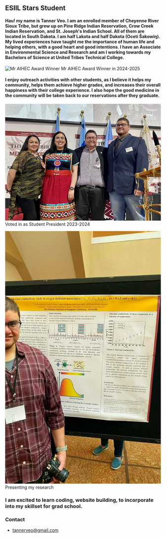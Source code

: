 ## ESIIL Stars Student

#### Hau! my name is Tanner Veo. I am an enrolled member of Cheyenne River Sioux Tribe, but grew up on Pine Ridge Indian Reservation, Crow Creek Indian Reservation, and St. Joseph's Indian School. All of them are located in South Dakota. I am half Lakota and half Dakota (Oceti Šakowiŋ). My lived experiences have taught me the importance of human life and helping others, with a good heart and good intentions. I have an Associate in Environmental Science and Research and am I working towards my Bachelors of Science at United Tribes Technical College.

![Mr AIHEC Award Winner](https://github.com/TannerVeo/-TannerVeo-.github.io/blob/main/img/DSC01598%20(6).jpg)
Mr AIHEC Award Winner in 2024-2025

#### I enjoy outreach activities with other students, as I believe it helps my community, helps them achieve higher grades, and increases their overall happiness with their college experience. I also hope the good medicine in the community will be taken back to our reservations after they graduate.

![StudentPresident](https://github.com/TannerVeo/-TannerVeo-.github.io/blob/main/img/344944133_955702415573963_157655713566388233_n.jpg)
Voted in as Student President 2023-2024

![Research](https://github.com/TannerVeo/-TannerVeo-.github.io/blob/main/img/338600170_1008077376824354_2063337857805321150_n.jpg)
Presenting my research

### I am excited to learn coding, website building, to incorporate into my skillset for grad school.

### Contact
  * tannerveo@gmail.com
